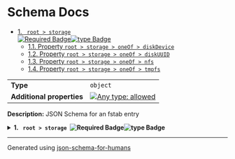 # Schema Docs

- [1. <code> root > storage </code><img alt="Required Badge" src="https://img.shields.io/badge/Required-blue"><img alt="type Badge" src="https://img.shields.io/badge/type-object-c44e52">](#storage)
  - [1.1. Property `root > storage > oneOf > diskDevice`](#storage_oneOf_i0)
  - [1.2. Property `root > storage > oneOf > diskUUID`](#storage_oneOf_i1)
  - [1.3. Property `root > storage > oneOf > nfs`](#storage_oneOf_i2)
  - [1.4. Property `root > storage > oneOf > tmpfs`](#storage_oneOf_i3)

|                           |                                                                                                                                   |
| ------------------------- | --------------------------------------------------------------------------------------------------------------------------------- |
| **Type**                  | `object`                                                                                                                          |
| **Additional properties** | [![Any type: allowed](https://img.shields.io/badge/Any%20type-allowed-green)](# "Additional Properties of any type are allowed.") |

**Description:** JSON Schema for an fstab entry

<details>
<summary>
<strong> <a name="storage"></a>1. <code> root > storage </code><img alt="Required Badge" src="https://img.shields.io/badge/Required-blue"><img alt="type Badge" src="https://img.shields.io/badge/type-object-c44e52"></strong>  

</summary>
<blockquote>

|                           |                                                                                                                                   |
| ------------------------- | --------------------------------------------------------------------------------------------------------------------------------- |
| **Type**                  | `combining`                                                                                                                       |
| **Additional properties** | [![Any type: allowed](https://img.shields.io/badge/Any%20type-allowed-green)](# "Additional Properties of any type are allowed.") |

<blockquote>

| One of(Option)                  |
| ------------------------------- |
| [diskDevice](#storage_oneOf_i0) |
| [diskUUID](#storage_oneOf_i1)   |
| [nfs](#storage_oneOf_i2)        |
| [tmpfs](#storage_oneOf_i3)      |

<blockquote>

### <a name="storage_oneOf_i0"></a>1.1. Property `root > storage > oneOf > diskDevice`

|                           |                                                                                                                                   |
| ------------------------- | --------------------------------------------------------------------------------------------------------------------------------- |
| **Type**                  | `object`                                                                                                                          |
| **Additional properties** | [![Any type: allowed](https://img.shields.io/badge/Any%20type-allowed-green)](# "Additional Properties of any type are allowed.") |
| **Defined in**            | #/definitions/diskDevice                                                                                                          |

</blockquote>
<blockquote>

### <a name="storage_oneOf_i1"></a>1.2. Property `root > storage > oneOf > diskUUID`

|                           |                                                                                                                                   |
| ------------------------- | --------------------------------------------------------------------------------------------------------------------------------- |
| **Type**                  | `object`                                                                                                                          |
| **Additional properties** | [![Any type: allowed](https://img.shields.io/badge/Any%20type-allowed-green)](# "Additional Properties of any type are allowed.") |
| **Defined in**            | #/definitions/diskUUID                                                                                                            |

</blockquote>
<blockquote>

### <a name="storage_oneOf_i2"></a>1.3. Property `root > storage > oneOf > nfs`

|                           |                                                                                                                                   |
| ------------------------- | --------------------------------------------------------------------------------------------------------------------------------- |
| **Type**                  | `object`                                                                                                                          |
| **Additional properties** | [![Any type: allowed](https://img.shields.io/badge/Any%20type-allowed-green)](# "Additional Properties of any type are allowed.") |
| **Defined in**            | #/definitions/nfs                                                                                                                 |

</blockquote>
<blockquote>

### <a name="storage_oneOf_i3"></a>1.4. Property `root > storage > oneOf > tmpfs`

|                           |                                                                                                                                   |
| ------------------------- | --------------------------------------------------------------------------------------------------------------------------------- |
| **Type**                  | `object`                                                                                                                          |
| **Additional properties** | [![Any type: allowed](https://img.shields.io/badge/Any%20type-allowed-green)](# "Additional Properties of any type are allowed.") |
| **Defined in**            | #/definitions/tmpfs                                                                                                               |

</blockquote>

</blockquote>

</blockquote>
</details>

----------------------------------------------------------------------------------------------------------------------------
Generated using [json-schema-for-humans](https://github.com/coveooss/json-schema-for-humans)